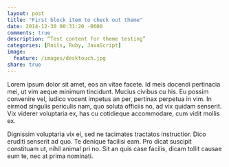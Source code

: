 ```yaml
---
layout: post
title: "First block item to check out theme"
date: 2014-12-30 00:31:20 -0600
comments: true
description: “Test content for theme testing”
categories: [Rails, Ruby, JavaScript]
image:
  feature: /images/desktouch.jpg
share: true
---
```

Lorem ipsum dolor sit amet, eos an vitae facete. Id meis docendi pertinacia mei, ut vim aeque minimum tincidunt. Mucius civibus cu his. Eu possim convenire vel, iudico vocent impetus an per, pertinax perpetua in vim. In eirmod singulis periculis nam, quo soluta officiis no, ad vix quidam senserit. Vix viderer voluptaria ex, has cu cotidieque accommodare, cum vidit mollis ex.

<!-- more -->

Dignissim voluptaria vix ei, sed ne tacimates tractatos instructior. Dico eruditi senserit ad quo. Te denique facilisi eam. Pro dicat suscipit constituam ut, nihil animal pri no. Sit an quis case facilis, dicam tollit causae eum te, nec at prima nominati.
